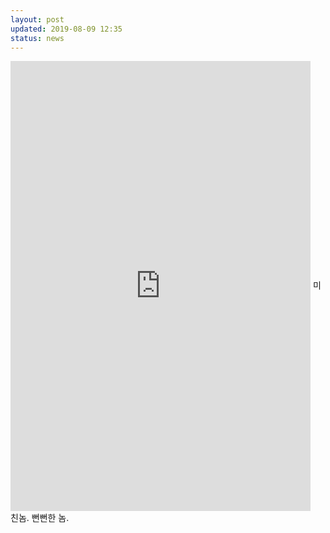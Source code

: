 ```yaml
---
layout: post
updated: 2019-08-09 12:35
status: news
---
```

<iframe width="480" height="720" src="https://www.huffingtonpost.kr/entry/story_kr_5dc64766e4b02bf5794029fb?utm_hp_ref=kr-homepage" frameborder="0" scrolling="yes" align="center"></iframe>
미친놈. 뻔뻔한 놈.

